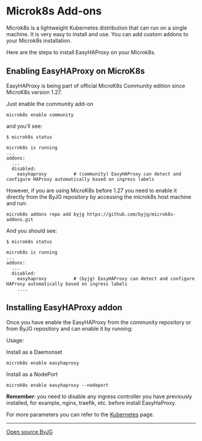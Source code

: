 # Microk8s Add-ons

Microk8s is a lightweight Kubernetes distribution that can run on a single machine. It is very easy to install and use.
You can add custom addons to your Microk8s installation.

Here are the steps to install EasyHAProxy on your Microk8s.

## Enabling EasyHAProxy on MicroK8s

EasyHAProxy is being part of official MicroK8s Community edition since MicroK8s version 1.27.

Just enable the community add-on

```
microk8s enable community
```

and you'll see:

```
$ microk8s status

microk8s is running
...
addons:
  ...
  disabled:
    easyhaproxy          # (community) EasyHAProxy can detect and configure HAProxy automatically based on ingress labels
```

However, if you are using MicroK8s before 1.27 you need to enable it directly from the ByJG repository by accessing the microk8s host machine and run:

```shell
microk8s addons repo add byjg https://github.com/byjg/microk8s-addons.git
```

And you should see:

```text
$ microk8s status

microk8s is running
...
addons:
  ...
  disabled:
    easyhaproxy          # (byjg) EasyHAProxy can detect and configure HAProxy automatically based on ingress labels
    ....
```

## Installing EasyHAProxy addon

Once you have enable the EasyHAProxy from the community repository or from ByJG repository and can enable it by running:

Usage:

Install as a Daemonset

```shell
microk8s enable easyhaproxy
```

Install as a NodePort

```shell
microk8s enable easyhaproxy --nodeport
```

**Remember**: you need to disable any ingress controller you have previously installed, for example, nginx, traefik, etc. before install EasyHaProxy.

For more parameters you can refer to the [Kubernetes](kubernetes) page.

----
[Open source ByJG](http://opensource.byjg.com)
